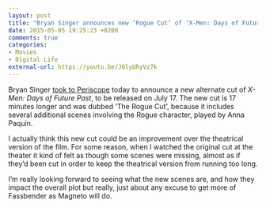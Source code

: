 ```yaml
---
layout: post
title: "Bryan Singer announces new ‘Rogue Cut’ of ‘X-Men: Days of Future Past’"
date: 2015-05-05 19:25:23 +0200
comments: true
categories: 
- Movies
- Digital Life
external-url: https://youtu.be/J6lyURyVz7k
---
```


Bryan Singer [took to Periscope](https://t.co/IkIsLLudGr) today to announce a new alternate cut of _X-Men: Days of Future Past_, to be released on July 17. The new cut is 17 minutes longer and was dubbed ‘The Rogue Cut’, because it includes several additional scenes involving the Rogue character, played by Anna Paquin.

I actually think this new cut could be an improvement over the theatrical version of the film. For some reason, when I watched the original cut at the theater it kind of felt as though some scenes were missing, almost as if they’d been cut in order to keep the theatrical version from running too long. 

I’m really looking forward to seeing what the new scenes are, and how they impact the overall plot but really, just about any excuse to get more of Fassbender as Magneto will do.